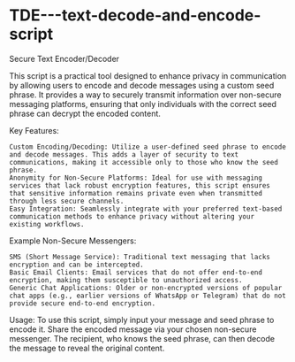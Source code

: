 # TDE---text-decode-and-encode-script
Secure Text Encoder/Decoder

This script is a practical tool designed to enhance privacy in communication by allowing users to encode and decode messages using a custom seed phrase. It provides a way to securely transmit information over non-secure messaging platforms, ensuring that only individuals with the correct seed phrase can decrypt the encoded content.

Key Features:

    Custom Encoding/Decoding: Utilize a user-defined seed phrase to encode and decode messages. This adds a layer of security to text communications, making it accessible only to those who know the seed phrase.
    Anonymity for Non-Secure Platforms: Ideal for use with messaging services that lack robust encryption features, this script ensures that sensitive information remains private even when transmitted through less secure channels.
    Easy Integration: Seamlessly integrate with your preferred text-based communication methods to enhance privacy without altering your existing workflows.

Example Non-Secure Messengers:

    SMS (Short Message Service): Traditional text messaging that lacks encryption and can be intercepted.
    Basic Email Clients: Email services that do not offer end-to-end encryption, making them susceptible to unauthorized access.
    Generic Chat Applications: Older or non-encrypted versions of popular chat apps (e.g., earlier versions of WhatsApp or Telegram) that do not provide secure end-to-end encryption.

Usage:
To use this script, simply input your message and seed phrase to encode it. Share the encoded message via your chosen non-secure messenger. The recipient, who knows the seed phrase, can then decode the message to reveal the original content.
